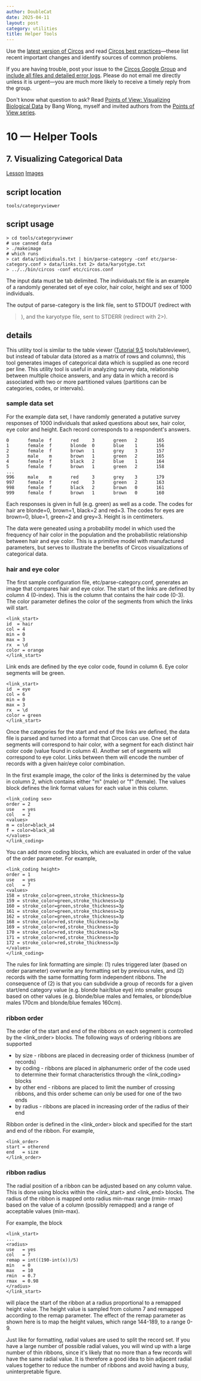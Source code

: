 ```yaml
---
author: DoubleCat
date: 2025-04-11
layout: post
category: utilities
title: Helper Tools
---
```


Use the [latest version of Circos](/software/download/circos/) and read
[Circos best
practices](/documentation/tutorials/reference/best_practices/)—these list
recent important changes and identify sources of common problems.

If you are having trouble, post your issue to the [Circos Google
Group](https://groups.google.com/group/circos-data-visualization) and [include
all files and detailed error logs](/support/support/). Please do not email me
directly unless it is urgent—you are much more likely to receive a timely
reply from the group.

Don't know what question to ask? Read [Points of View: Visualizing Biological
Data](https://www.nature.com/nmeth/journal/v9/n12/full/nmeth.2258.html) by
Bang Wong, myself and invited authors from the [Points of View
series](https://mk.bcgsc.ca/pointsofview).

# 10 — Helper Tools

## 7\. Visualizing Categorical Data

[Lesson](/documentation/tutorials/utilities/categorical_data/lesson)
[Images](/documentation/tutorials/utilities/categorical_data/images)

## script location

    
    
    tools/categoryviewer
    

## script usage

    
    
    > cd tools/categoryviewer
    # use canned data
    > ./makeimage
    # which runs
    > cat data/individuals.txt | bin/parse-category -conf etc/parse-category.conf > data/links.txt 2> data/karyotype.txt
    > ../../bin/circos -conf etc/circos.conf
    

The input data must be tab delimited. The individuals.txt file is an example
of a randomly generated set of eye color, hair color, height and sex of 1000
individuals.

The output of parse-category is the link file, sent to STDOUT (redirect with
>), and the karyotype file, sent to STDERR (redirect with 2>).

## details

This utility tool is similar to the table viewer ([Tutorial
9.5](https://mk.bcgsc.ca/circos/?tutorials&id=9&section=5) tools/tableviewer),
but instead of tabular data (stored as a matrix of rows and columns), this
tool generates images of categorical data which is supplied as one record per
line. This utility tool is useful in analyzing survey data, relationship
between multiple choice answers, and any data in which a record is associated
with two or more partitioned values (partitions can be categories, codes, or
intervals).

### sample data set

For the example data set, I have randomly generated a putative survey
responses of 1000 individuals that asked questions about sex, hair color, eye
color and height. Each record corresponds to a respondent's answers.

    
    
    0       female  f       red     3       green   2       165
    1       female  f       blonde  0       blue    1       156
    2       female  f       brown   1       grey    3       157
    3       male    m       brown   1       green   2       165
    4       female  f       black   2       blue    1       164
    5       female  f       brown   1       green   2       158
    ...
    996     male    m       red     3       grey    3       179
    997     female  f       red     3       green   2       163
    998     female  f       black   2       brown   0       161
    999     female  f       brown   1       brown   0       160
    

Each responses is given in full (e.g. green) as well as a code. The codes for
hair are blonde=0, brown=1, black=2 and red=3. The codes for eyes are brown=0,
blue=1, green=2 and grey=3. Height is in centimeters.

The data were geneated using a probability model in which used the frequency
of hair color in the population and the probabilistic relationship between
hair and eye color. This is a primitive model with manufactured parameters,
but serves to illustrate the benefits of Circos visualizations of categorical
data.

### hair and eye color

The first sample configuration file, etc/parse-category.conf, generates an
image that compares hair and eye color. The start of the links are defined by
column 4 (0-index). This is the column that contains the hair code (0-3). The
color parameter defines the color of the segments from which the links will
start.

    
    
    <link_start>
    id  = hair
    col = 4
    min = 0
    max = 3
    rx  = \d
    color = orange
    </link_start>
    

Link ends are defined by the eye color code, found in column 6. Eye color
segments will be green.

    
    
    <link_start>
    id  = eye
    col = 6
    min = 0
    max = 3
    rx  = \d
    color = green
    </link_start>
    

Once the categories for the start and end of the links are defined, the data
file is parsed and turned into a format that Circos can use. One set of
segments will correspond to hair color, with a segment for each distinct hair
color code (value found in column 4). Another set of segments will correspond
to eye color. Links between them will encode the number of records with a
given hair/eye color combination.

In the first example image, the color of the links is determined by the value
in column 2, which contains either "m" (male) or "f" (female). The values
block defines the link format values for each value in this column.

    
    
    <link_coding sex>
    order = 2
    use   = yes
    col   = 2
    <values>
    m = color=black_a4
    f = color=black_a8
    </values>
    </link_coding>
    

You can add more coding blocks, which are evaluated in order of the value of
the order parameter. For example,

    
    
    <link_coding height>
    order = 1
    use   = yes
    col   = 7
    <values>
    158 = stroke_color=green,stroke_thickness=3p
    159 = stroke_color=green,stroke_thickness=3p
    160 = stroke_color=green,stroke_thickness=3p
    161 = stroke_color=green,stroke_thickness=3p
    162 = stroke_color=green,stroke_thickness=3p
    168 = stroke_color=red,stroke_thickness=3p
    169 = stroke_color=red,stroke_thickness=3p
    170 = stroke_color=red,stroke_thickness=3p
    171 = stroke_color=red,stroke_thickness=3p
    172 = stroke_color=red,stroke_thickness=3p
    </values>
    </link_coding>
    

The rules for link formatting are simple: (1) rules triggered later (based on
order parameter) overwrite any formatting set by previous rules, and (2)
records with the same formatting form independent ribbons. The consequence of
(2) is that you can subdivide a group of records for a given start/end
category value (e.g. blonde hair/blue eye) into smaller groups based on other
values (e.g. blonde/blue males and females, or blonde/blue males 170cm and
blonde/blue females 160cm).

### ribbon order

The order of the start and end of the ribbons on each segment is controlled by
the <link_order> blocks. The following ways of ordering ribbons are supported

  * by size - ribbons are placed in decreasing order of thickness (number of records) 
  * by coding - ribbons are placed in alphanumeric order of the code used to determine their format characteristics through the <link_coding> blocks 
  * by other end - ribbons are placed to limit the number of crossing ribbons, and this order scheme can only be used for one of the two ends 
  * by radius - ribbons are placed in increasing order of the radius of their end 

Ribbon order is defined in the <link_order> block and specified for the start
and end of the ribbon. For example,

    
    
    <link_order>
    start = otherend
    end   = size
    </link_order>
    

### ribbon radius

The radial position of a ribbon can be adjusted based on any column value.
This is done using <radius> blocks within the <link_start> and <link_end>
blocks. The radius of the ribbon is mapped onto radius min-max range (rmin-
rmax) based on the value of a column (possibly remapped) and a range of
acceptable values (min-max).

For example, the block

    
    
    <link_start>
    ...
    <radius>
    use   = yes
    col   = 7
    remap = int((190-int(x))/5)
    min   = 0
    max   = 10
    rmin  = 0.7
    rmax  = 0.98
    </radius>
    </link_start>
    

will place the start of the ribbon at a radius proportional to a remapped
height value. The height value is sampled from column 7 and remapped according
to the remap parameter. The effect of the remap parameter as shown here is to
map the height values, which range 144-189, to a range 0-9.

Just like for formatting, radial values are used to split the record set. If
you have a large number of possible radial values, you will wind up with a
large number of thin ribbons, since it's likely that no more than a few
records will have the same radial value. It is therefore a good idea to bin
adjacent radial values together to reduce the number of ribbons and avoid
having a busy, uninterpretable figure.

